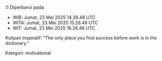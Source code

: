⏰ Diperbarui pada:
- WIB: Jumat, 23 Mei 2025 14.26.48 UTC
- WITA: Jumat, 23 Mei 2025 15.26.48 UTC
- WIT: Jumat, 23 Mei 2025 16.26.48 UTC

Kutipan Inspiratif:
"The only place you find success before work is in the dictionary."


Kategori: motivational

